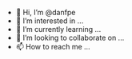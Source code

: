 - 👋 Hi, I’m @danfpe
- 👀 I’m interested in ...
- 🌱 I’m currently learning ...
- 💞️ I’m looking to collaborate on ...
- 📫 How to reach me ...

<!---
danfpe/danfpe is a ✨ special ✨ repository because its `README.md` (this file) appears on your GitHub profile.
You can click the Preview link to take a look at your changes.
--->
